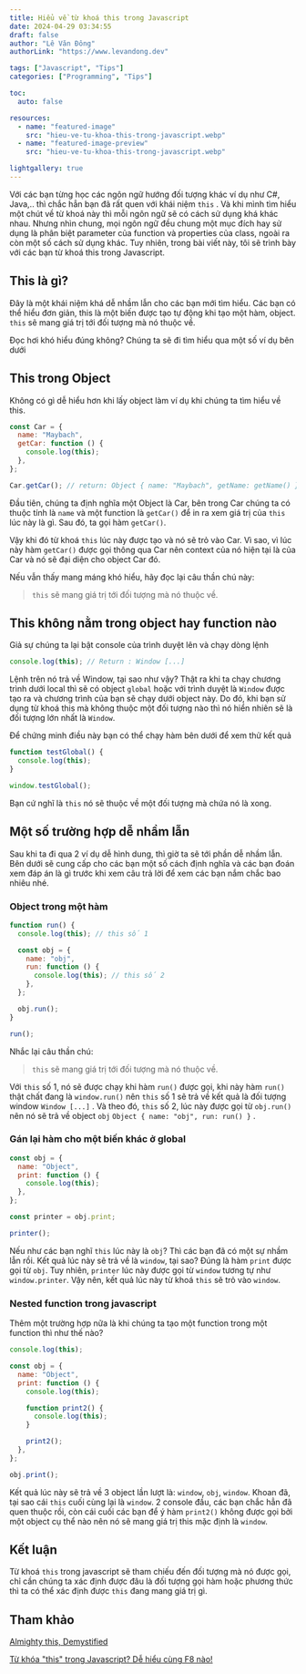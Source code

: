 ```yaml
---
title: Hiểu về từ khoá this trong Javascript
date: 2024-04-29 03:34:55
draft: false
author: "Lê Văn Đông"
authorLink: "https://www.levandong.dev"

tags: ["Javascript", "Tips"]
categories: ["Programming", "Tips"]

toc:
  auto: false

resources:
  - name: "featured-image"
    src: "hieu-ve-tu-khoa-this-trong-javascript.webp"
  - name: "featured-image-preview"
    src: "hieu-ve-tu-khoa-this-trong-javascript.webp"

lightgallery: true
---
```


Với các bạn từng học các ngôn ngữ hướng đối tượng khác ví dụ như C#, Java,.. thì chắc hẳn bạn đã rất quen với khái niệm `this` . Và khi mình tìm hiểu một chút về từ khoá này thì mỗi ngôn ngữ sẽ có cách sử dụng khá khác nhau. Nhưng nhìn chung, mọi ngôn ngữ đều chung một mục đích hay sử dụng là phân biệt parameter của function và properties của class, ngoài ra còn một số cách sử dụng khác. Tuy nhiên, trong bài viết này, tôi sẽ trình bày với các bạn từ khoá this trong Javascript.

## This là gì?

Đây là một khái niệm khá dễ nhầm lẫn cho các bạn mới tìm hiểu. Các bạn có thể hiểu đơn giản, this là một biến được tạo tự động khi tạo một hàm, object. `this` sẽ mang giá trị tới đối tượng mà nó thuộc về.

Đọc hơi khó hiểu đúng không? Chúng ta sẽ đi tìm hiểu qua một số ví dụ bên dưới

## This trong Object

Không có gì dễ hiểu hơn khi lấy object làm ví dụ khi chúng ta tìm hiểu về this.

```javascript
const Car = {
  name: "Maybach",
  getCar: function () {
    console.log(this);
  },
};

Car.getCar(); // return: Object { name: "Maybach", getName: getName() }
```

Đầu tiên, chúng ta định nghĩa một Object là Car, bên trong Car chúng ta có thuộc tính là `name` và một function là `getCar()` để in ra xem giá trị của `this` lúc này là gì. Sau đó, ta gọi hàm `getCar()`.

Vậy khi đó từ khoá `this` lúc này được tạo và nó sẽ trỏ vào Car. Vì sao, vì lúc này hàm `getCar()` được gọi thông qua Car nên context của nó hiện tại là của Car và nó sẽ đại diện cho object Car đó.

Nếu vẫn thấy mang máng khó hiểu, hãy đọc lại câu thần chú này:

> `this` sẽ mang giá trị tới đối tượng mà nó thuộc về.

## This không nằm trong object hay function nào

Giả sự chúng ta lại bật console của trình duyệt lên và chạy dòng lệnh

```javascript
console.log(this); // Return : Window [...]
```

Lệnh trên nó trả về Window, tại sao như vậy? Thật ra khi ta chạy chương trình dưới local thì sẽ có object `global` hoặc với trình duyệt là `Window` được tạo ra và chương trình của bạn sẽ chạy dưới object này. Do đó, khi bạn sử dụng từ khoá this mà không thuộc một đối tượng nào thì nó hiển nhiên sẽ là đối tượng lớn nhất là `Window`.

Để chứng minh điều này bạn có thể chạy hàm bên dưới để xem thử kết quả

```javascript
function testGlobal() {
  console.log(this);
}

window.testGlobal();
```

Bạn cứ nghĩ là `this` nó sẽ thuộc về một đối tượng mà chứa nó là xong.

## Một số trường hợp dễ nhầm lẫn

Sau khi ta đi qua 2 ví dụ dễ hình dung, thì giờ ta sẽ tới phần dễ nhầm lẫn. Bên dưới sẽ cung cấp cho các bạn một số cách định nghĩa và các bạn đoán xem đáp án là gì trước khi xem câu trả lời để xem các bạn nắm chắc bao nhiêu nhé.

### Object trong một hàm

```javascript
function run() {
  console.log(this); // this số 1

  const obj = {
    name: "obj",
    run: function () {
      console.log(this); // this số 2
    },
  };

  obj.run();
}

run();
```

Nhắc lại câu thần chú:

> `this` sẽ mang giá trị tới đối tượng mà nó thuộc về.

Với `this` số 1, nó sẽ được chạy khi hàm `run()` được gọi, khi này hàm `run()` thật chất đang là `window.run()` nên `this` số 1 sẽ trả về kết quả là đối tượng window `Window [...]` . Và theo đó, `this` số 2, lúc này được gọi từ `obj.run()` nên nó sẽ trả về object `obj` `Object { name: "obj", run: run() }` .

### Gán lại hàm cho một biến khác ở global

```javascript
const obj = {
  name: "Object",
  print: function () {
    console.log(this);
  },
};

const printer = obj.print;

printer();
```

Nếu như các bạn nghĩ `this` lúc này là `obj`? Thì các bạn đã có một sự nhầm lẫn rồi. Kết quả lúc này sẽ trả về là `window`, tại sao? Đúng là hàm `print` được gọi từ `obj`. Tuy nhiên, `printer` lúc này được gọi từ `window` tương tự như `window.printer`. Vậy nên, kết quả lúc này từ khoá `this` sẽ trỏ vào `window`.

### Nested function trong javascript

Thêm một trường hợp nữa là khi chúng ta tạo một function trong một function thì như thế nào?

```javascript
console.log(this);

const obj = {
  name: "Object",
  print: function () {
    console.log(this);

    function print2() {
      console.log(this);
    }

    print2();
  },
};

obj.print();
```

Kết quả lúc này sẽ trả về 3 object lần lượt là: `window`, `obj`, `window`. Khoan đã, tại sao cái `this` cuối cùng lại là `window`. 2 console đầu, các bạn chắc hẳn đã quen thuộc rồi, còn cái cuối các bạn để ý hàm `print2()` không được gọi bởi một object cụ thể nào nên nó sẽ mang giá trị this mặc định là `window`.

## Kết luận

Từ khoá `this` trong javascript sẽ tham chiếu đến đối tượng mà nó được gọi, chỉ cần chúng ta xác định được đâu là đối tượng gọi hàm hoặc phương thức thì ta có thể xác định được `this` đang mang giá trị gì.

## Tham khảo

[Almighty this, Demystified](https://dillionmegida.com/p/this-demystified/)

[Từ khóa "this" trong Javascript? Dễ hiểu cùng F8 nào!](https://youtu.be/ii1Ra_zLDIo?si=ORvqrJhcrkufF0Cb)
